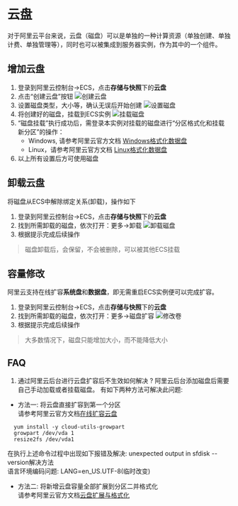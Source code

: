 # 云盘

对于阿里云平台来说，云盘（磁盘）可以是单独的一种计算资源（单独创建、单独计费、单独管理等），同时也可以被集成到服务器实例，作为其中的一个组件。

## 增加云盘

1. 登录到阿里云控制台->ECS，点击**存储与快照**下的**云盘**
2. 点击“创建云盘”按钮
   ![创建云盘](https://libs.websoft9.com/Websoft9/DocsPicture/zh/aliyun/aliyun-createdisk-websoft9.png)
3. 设置磁盘类型，大小等，确认无误后开始创建
   ![设置磁盘](https://libs.websoft9.com/Websoft9/DocsPicture/zh/aliyun/aliyun-createdisk2-websoft9.png)
4. 将创建好的磁盘，挂载到ECS实例
   ![挂载磁盘](https://libs.websoft9.com/Websoft9/DocsPicture/zh/aliyun/aliyun-attachdisk-websoft9.png)
5. “磁盘挂载”执行成功后，需登录本实例对挂载的磁盘进行“分区格式化和挂载新分区”的操作：
    - Windows, 请参考阿里云官方文档 [Windows格式化数据盘](https://help.aliyun.com/document_detail/25418.html)
    - Linux，请参考阿里云官方文档 [Linux格式化数据盘](https://help.aliyun.com/document_detail/25426.html) 
5. 以上所有设置后方可使用磁盘

## 卸载云盘

将磁盘从ECS中解除绑定关系(卸载)，操作如下

1. 登录到阿里云控制台->ECS，点击**存储与快照**下的**云盘**
2. 找到所需卸载的磁盘，依次打开：更多->卸载
   ![卸载磁盘](https://libs.websoft9.com/Websoft9/DocsPicture/zh/aliyun/aliyun-ditachdisk-websoft9.png)
3. 根据提示完成后续操作

> 磁盘卸载后，会保留，不会被删除，可以被其他ECS挂载

## 容量修改

阿里云支持在线扩容**系统盘**和**数据盘**，即无需重启ECS实例便可以完成扩容。

1. 登录到阿里云控制台->ECS，点击**存储与快照**下的**云盘**
2. 找到所需卸载的磁盘，依次打开：更多->磁盘扩容
   ![修改卷](https://libs.websoft9.com/Websoft9/DocsPicture/zh/aliyun/aliyun-changedisks-websoft9.png)
3. 根据提示完成后续操作

> 大多数情况下，磁盘只能增加大小，而不能降低大小

## FAQ

1. 通过阿里云后台进行云盘扩容后不生效如何解决 ?
   阿里云后台添加磁盘后需要自己手动加载或者挂载磁盘。
   有如下两种方法可解决此问题: 
* 方法一: 将云盘直接扩容到第一个分区   
  请参考阿里云官方文档[在线扩容云盘](https://help.aliyun.com/document_detail/111738.html?spm=a2c4g.11186623.6.1139.1d1b33e1TgbDiy) 
```shell
  yum install -y cloud-utils-growpart
  growpart /dev/vda 1
  resize2fs /dev/vda1 
```
  在执行上述命令过程中出现如下报错及解决:
  unexpected output in sfdisk --version解决方法  
  语言环境编码问题:
  LANG=en_US.UTF-8(临时改变)

* 方法二: 将新增云盘容量全部扩展到分区二并格式化   
  请参考阿里云官方文档[云盘扩展与格式化](https://help.aliyun.com/document_detail/25452.html?spm=a2c4g.11186623.6.1140.4ba4fdc9YgYAMt)
